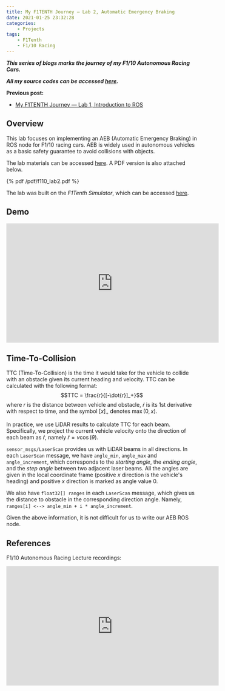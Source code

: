 ```yaml
---
title: My F1TENTH Journey — Lab 2, Automatic Emergency Braking
date: 2021-01-25 23:32:28
categories: 
    - Projects
tags:
    - F1Tenth
    - F1/10 Racing
---
```


***This series of blogs marks the journey of my F1/10 Autonomous Racing Cars.***

***All my source codes can be accessed [here](https://github.com/shineyruan/F1Tenth_Labs).***

**Previous post:**
- [My F1TENTH Journey — Lab 1, Introduction to ROS](https://zhihaoruan.xyz/2021/01/24/f1tenth-lab1/)

<!-- more -->

## Overview 
This lab focuses on implementing an AEB (Automatic Emergency Braking) in ROS node for F1/10 racing cars. AEB is widely used in autonomous vehicles as a basic safety guarantee to avoid collisions with objects.

The lab materials can be accessed [here](https://f1tenth-coursekit.readthedocs.io/en/stable/assignments/labs/lab2.html#). A PDF version is also attached below. 

{% pdf /pdf/f110_lab2.pdf %}

The lab was built on the *F1Tenth Simulator*, which can be accessed [here](https://f1tenth.readthedocs.io/en/stable/going_forward/simulator/sim_install.html).

## Demo
<iframe width="560" height="315" src="https://www.youtube.com/embed/vVHXqJv6NbY" frameborder="0" allow="accelerometer; autoplay; clipboard-write; encrypted-media; gyroscope; picture-in-picture" allowfullscreen></iframe>

## Time-To-Collision
TTC (Time-To-Collision) is the time it would take for the vehicle to collide with an obstacle given its current heading and velocity. TTC can be calculated with the following format: 
$$TTC = \frac{r}{[-\dot{r}]_+}$$
where $r$ is the distance between vehicle and obstacle, $\dot{r}$ is its 1st derivative with respect to time, and the symbol $[x]_+$ denotes $\max(0,x)$.

In practice, we use LiDAR results to calculate TTC for each beam. Specifically, we project the current vehicle velocity onto the direction of each beam as $\dot{r}$, namely $\dot{r}=v\cos(\theta)$.

`sensor_msgs/LaserScan` provides us with LiDAR beams in all directions. In each `LaserScan` message, we have `angle_min`, `angle_max` and `angle_increment`, which corresponds to the *starting angle*, the *ending angle*, and the *step angle* between two adjacent laser beams. All the angles are given in the local coordinate frame (positive $x$ direction is the vehicle's heading) and positive $x$ direction is marked as angle value $0$.

We also have `float32[] ranges` in each `LaserScan` message, which gives us the distance to obstacle in the corresponding direction angle. Namely, `ranges[i] <--> angle_min + i * angle_increment`.

Given the above information, it is not difficult for us to write our AEB ROS node.

## References
F1/10 Autonomous Racing Lecture recordings:

<iframe width="560" height="315" src="https://www.youtube.com/embed/jZR3tk9IWlY" frameborder="0" allow="accelerometer; autoplay; clipboard-write; encrypted-media; gyroscope; picture-in-picture" allowfullscreen></iframe>
